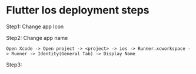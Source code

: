 # Flutter Ios deployment steps

Step1: Change app Icon

Step2: Change app name
```
Open Xcode -> Open project -> <project> -> ios -> Runner.xcworkspace -> Runner -> Identity(General Tab) -> Display Name
```

Step3: 
